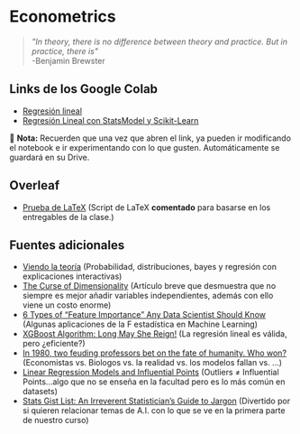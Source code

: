 # Econometrics

> *"In theory, there is no difference between theory and practice. But in practice, there is"*  
> -Benjamin Brewster

## Links de los Google Colab
* [Regresión lineal](https://colab.research.google.com/drive/1uTpIKdWp7O-CjK6tra9UKnk2UonAQDMV?usp=sharing)
* [Regresión Lineal con StatsModel y Scikit-Learn](https://colab.research.google.com/drive/1cHvBvOYO6Dttfj8C7mfUqpLMycYeUP6g?usp=sharing)

🔑 **Nota:** Recuerden que una vez que abren el link, ya pueden ir modificando el notebook e ir experimentando con lo que gusten. Automáticamente se guardará en su Drive.


## Overleaf
* [Prueba de LaTeX](https://es.overleaf.com/read/smcgvcnpjwcr) (Script de LaTeX **comentado** para basarse en los entregables de la clase.)


## Fuentes adicionales
* [Viendo la teoría](https://seeing-theory.brown.edu/es.html#firstPage) (Probabilidad, distribuciones, bayes y regresión con explicaciones interactivas)
* [The Curse of Dimensionality](https://typefully.com/svpino/the-curse-of-dimensionality-P9lhOqD) (Artículo breve que desmuestra que no siempre es mejor añadir variables independientes, además con ello viene un costo enorme)
* [6 Types of “Feature Importance” Any Data Scientist Should Know](https://towardsdatascience.com/6-types-of-feature-importance-any-data-scientist-should-master-1bfd566f21c9) (Algunas aplicaciones de la F estadística en Machine Learning)
* [XGBoost Algorithm: Long May She Reign!](https://medium.com/towards-data-science/https-medium-com-vishalmorde-xgboost-algorithm-long-she-may-rein-edd9f99be63d) (La regresión lineal es válida, pero ¿eficiente?)
* [In 1980, two feuding professors bet on the fate of humanity. Who won?](https://aeon.co/videos/in-1980-two-feuding-professors-bet-on-the-fate-of-humanity-who-won?utm_medium=Social&utm_source=Twitter#Echobox=1646262346-1) (Economistas vs. Biologos vs. la realidad vs. los modelos fallan vs. ...)
* [Linear Regression Models and Influential Points](https://towardsdatascience.com/linear-regression-models-and-influential-points-4ee844adac6d) (Outliers ≠ Influential Points...algo que no se enseña en la facultad pero es lo más común en datasets)
* [Stats Gist List: An Irreverent Statistician’s Guide to Jargon](https://towardsdatascience.com/stats-gist-list-an-irreverent-statisticians-guide-to-jargon-be8173df090d) (Divertido por si quieren relacionar temas de A.I. con lo que se ve en la primera parte de nuestro curso)


